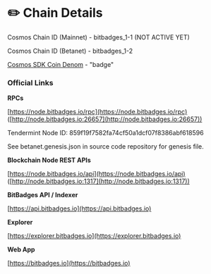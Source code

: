 # ✏️ Chain Details

Cosmos Chain ID (Mainnet) - bitbadges\_1-1 (NOT ACTIVE YET)

Cosmos Chain ID (Betanet) - bitbadges\_1-2

[Cosmos SDK Coin Denom](https://docs.cosmos.network/main/modules/bank) - "badge"



### Official Links

**RPCs**

[https://node.bitbadges.io/rpc](https://node.bitbadges.io/rpc) ([http://node.bitbadges.io:26657](http://node.bitbadges.io:26657))

Tendermint Node ID: 859f19f7582fa74cf50a1dcf07f8386abf618596

See betanet.genesis.json in source code repository for genesis file.

**Blockchain Node REST APIs**

[https://node.bitbadges.io/api](https://node.bitbadges.io/api) ([http://node.bitbadges.io:1317](http://node.bitbadges.io:1317))

**BitBadges API / Indexer**

[https://api.bitbadges.io](https://api.bitbadges.io)

**Explorer**

[https://explorer.bitbadges.io](https://explorer.bitbadges.io)

**Web App**

[https://bitbadges.io](https://bitbadges.io)
